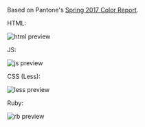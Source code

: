 Based on Pantone's [Spring 2017 Color Report](https://www.pantone.com/fashion-color-report-spring-2017).

HTML:

![html preview]()

JS:

![js preview]()

CSS (Less):

![less preview]()

Ruby:

![rb preview]()
